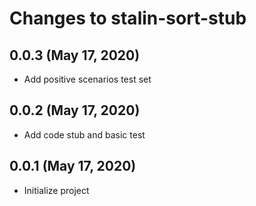 # Changes to stalin-sort-stub

## 0.0.3 (May 17, 2020)
- Add positive scenarios test set

## 0.0.2 (May 17, 2020)
- Add code stub and basic test

## 0.0.1 (May 17, 2020)
- Initialize project
